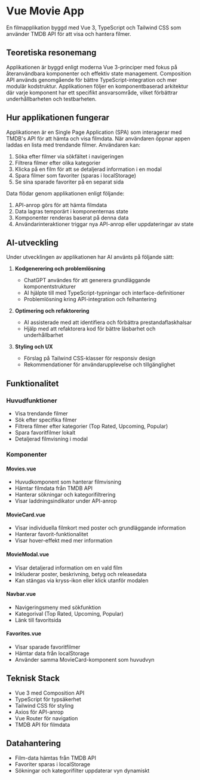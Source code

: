 # Vue Movie App

En filmapplikation byggd med Vue 3, TypeScript och Tailwind CSS som använder TMDB API för att visa och hantera filmer.

## Teoretiska resonemang

Applikationen är byggd enligt moderna Vue 3-principer med fokus på återanvändbara komponenter och effektiv state management. Composition API används genomgående för bättre TypeScript-integration och mer modulär kodstruktur. Applikationen följer en komponentbaserad arkitektur där varje komponent har ett specifikt ansvarsområde, vilket förbättrar underhållbarheten och testbarheten.

## Hur applikationen fungerar

Applikationen är en Single Page Application (SPA) som interagerar med TMDB's API för att hämta och visa filmdata. När användaren öppnar appen laddas en lista med trendande filmer. Användaren kan:

1. Söka efter filmer via sökfältet i navigeringen
2. Filtrera filmer efter olika kategorier
3. Klicka på en film för att se detaljerad information i en modal
4. Spara filmer som favoriter (sparas i localStorage)
5. Se sina sparade favoriter på en separat sida

Data flödar genom applikationen enligt följande:
1. API-anrop görs för att hämta filmdata
2. Data lagras temporärt i komponenternas state
3. Komponenter renderas baserat på denna data
4. Användarinteraktioner triggar nya API-anrop eller uppdateringar av state

## AI-utveckling

Under utvecklingen av applikationen har AI använts på följande sätt:

1. **Kodgenerering och problemlösning**
   - ChatGPT användes för att generera grundläggande komponentstrukturer
   - AI hjälpte till med TypeScript-typningar och interface-definitioner
   - Problemlösning kring API-integration och felhantering

2. **Optimering och refaktorering**
   - AI assisterade med att identifiera och förbättra prestandaflaskhalsar
   - Hjälp med att refaktorera kod för bättre läsbarhet och underhållbarhet

3. **Styling och UX**
   - Förslag på Tailwind CSS-klasser för responsiv design
   - Rekommendationer för användarupplevelse och tillgänglighet

## Funktionalitet

### Huvudfunktioner
- Visa trendande filmer
- Sök efter specifika filmer
- Filtrera filmer efter kategorier (Top Rated, Upcoming, Popular)
- Spara favoritfilmer lokalt
- Detaljerad filmvisning i modal

### Komponenter

#### Movies.vue
- Huvudkomponent som hanterar filmvisning
- Hämtar filmdata från TMDB API
- Hanterar sökningar och kategorifiltrering
- Visar laddningsindikator under API-anrop

#### MovieCard.vue
- Visar individuella filmkort med poster och grundläggande information
- Hanterar favorit-funktionalitet
- Visar hover-effekt med mer information

#### MovieModal.vue
- Visar detaljerad information om en vald film
- Inkluderar poster, beskrivning, betyg och releasedata
- Kan stängas via kryss-ikon eller klick utanför modalen

#### Navbar.vue
- Navigeringsmeny med sökfunktion
- Kategorival (Top Rated, Upcoming, Popular)
- Länk till favoritsida

#### Favorites.vue
- Visar sparade favoritfilmer
- Hämtar data från localStorage
- Använder samma MovieCard-komponent som huvudvyn

## Teknisk Stack
- Vue 3 med Composition API
- TypeScript för typsäkerhet
- Tailwind CSS för styling
- Axios för API-anrop
- Vue Router för navigation
- TMDB API för filmdata

## Datahantering
- Film-data hämtas från TMDB API
- Favoriter sparas i localStorage
- Sökningar och kategorifilter uppdaterar vyn dynamiskt
